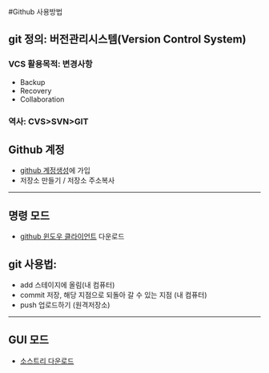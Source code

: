#Github 사용방법
## git 정의: 버전관리시스템(Version Control System)
### VCS 활용목적: 변경사항 
* Backup
* Recovery
* Collaboration
### 역사: CVS>SVN>GIT
## Github 계정
* [github 계정생성](https://github.com/jcshim)에 가입
* 저장소 만들기 / 저장소 주소복사
----------------
## 명령 모드
* [github 윈도우 클라이언트](https://desktop.github.com/) 다운로드
## git 사용법:
* add 스테이지에 올림(내 컴퓨터)
* commit 저장, 해당 지점으로 되돌아 갈 수 있는 지점 (내 컴퓨터)
* push 업로드하기 (원격저장소)
----------------
## GUI 모드 
* [소스트리 다운로드](https://www.sourcetreeapp.com)
